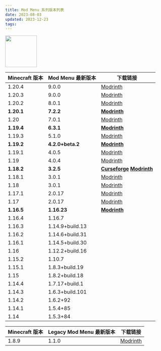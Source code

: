 ```yaml
---
title: Mod Menu 系列版本列表
date: 2023-08-03
updated: 2023-12-23
tags:
---
```


[<img src="https://cdn.modrinth.com/data/mOgUt4GM/icon.png" width="100px" height="100px">](https://modrinth.com/mod/modmenu)

| Minecraft 版本 | Mod Menu 最新版本 | 下载链接                                                                                                                                                            |
| -------------- | ----------------- | ------------------------------------------------------------------------------------------------------------------------------------------------------------------- |
| 1.20.4         | 9.0.0             | [Modrinth](https://cdn.modrinth.com/data/mOgUt4GM/versions/sjtVVlsA/modmenu-9.0.0.jar)                                                                              |
| 1.20.3         | 9.0.0             | [Modrinth](https://cdn.modrinth.com/data/mOgUt4GM/versions/sjtVVlsA/modmenu-9.0.0.jar)                                                                              |
| 1.20.2         | 8.0.1             | [Modrinth](https://cdn.modrinth.com/data/mOgUt4GM/versions/fCQyI9Zj/modmenu-8.0.1.jar)                                                                              |
| **1.20.1**     | **7.2.2**         | **[Modrinth](https://cdn.modrinth.com/data/mOgUt4GM/versions/lEkperf6/modmenu-7.2.2.jar)**                                                                          |
| 1.20           | 7.0.1             | [Modrinth](https://cdn.modrinth.com/data/mOgUt4GM/versions/RTFDnTKf/modmenu-7.0.1.jar)                                                                              |
| **1.19.4**     | **6.3.1**         | **[Modrinth](https://cdn.modrinth.com/data/mOgUt4GM/versions/lMqXEzUw/modmenu-6.3.1.jar)**                                                                          |
| 1.19.3         | 5.1.0             | [Modrinth](https://cdn.modrinth.com/data/mOgUt4GM/versions/id0aLmxO/modmenu-5.1.0.jar)                                                                              |
| **1.19.2**     | **4.2.0+beta.2**  | **[Modrinth](https://cdn.modrinth.com/data/mOgUt4GM/versions/gSoPJyVn/modmenu-4.2.0-beta.2.jar)**                                                                   |
| 1.19.1         | 4.0.5             | [Modrinth](https://cdn.modrinth.com/data/mOgUt4GM/versions/4.0.5/modmenu-4.0.5.jar)                                                                                 |
| 1.19           | 4.0.4             | [Modrinth](https://cdn.modrinth.com/data/mOgUt4GM/versions/4.0.4/modmenu-4.0.4.jar)                                                                                 |
| **1.18.2**     | **3.2.5**         | **[Curseforge](https://edge.forgecdn.net/files/4145/213/modmenu-3.2.5.jar) [Modrinth](https://cdn.modrinth.com/data/mOgUt4GM/versions/nVxObSbX/modmenu-3.2.5.jar)** |
| 1.18.1         | 3.0.1             | [Modrinth](https://cdn.modrinth.com/data/mOgUt4GM/versions/3.0.1/modmenu-3.0.1.jar)                                                                                 |
| 1.18           | 3.0.1             | [Modrinth](https://cdn.modrinth.com/data/mOgUt4GM/versions/3.0.1/modmenu-3.0.1.jar)                                                                                 |
| 1.17.1         | 2.0.17            | [Modrinth](https://cdn.modrinth.com/data/mOgUt4GM/versions/7kh2ofyR/modmenu-2.0.17.jar)                                                                             |
| 1.17           | 2.0.17            | [Modrinth](https://cdn.modrinth.com/data/mOgUt4GM/versions/7kh2ofyR/modmenu-2.0.17.jar)                                                                             |
| **1.16.5**     | **1.16.23**       | **[Modrinth](https://cdn.modrinth.com/data/mOgUt4GM/versions/1.16.23/modmenu-1.16.23.jar)**                                                                         |
| 1.16.4         | 1.16.7            |                                                                                                                                                                     |
| 1.16.3         | 1.14.9+build.13   |                                                                                                                                                                     |
| 1.16.2         | 1.14.6+build.31   |                                                                                                                                                                     |
| 1.16.1         | 1.14.5+build.30   |                                                                                                                                                                     |
| 1.16           | 1.12.2+build.16   |                                                                                                                                                                     |
| 1.15.2         | 1.10.7            |                                                                                                                                                                     |
| 1.15.1         | 1.8.3+build.19    |                                                                                                                                                                     |
| 1.15           | 1.8.2+build.18    |                                                                                                                                                                     |
| 1.14.4         | 1.7.17+build.1    |                                                                                                                                                                     |
| 1.14.3         | 1.6.3+build.101   |                                                                                                                                                                     |
| 1.14.2         | 1.6.2+92          |                                                                                                                                                                     |
| 1.14.1         | 1.5.4+85          |                                                                                                                                                                     |
| 1.14           | 1.5.3+84          |                                                                                                                                                                     |

| Minecraft 版本 | Legacy Mod Menu 最新版本 | 下载链接                                                                                      |
| -------------- | ------------------------ | --------------------------------------------------------------------------------------------- |
| 1.8.9          | 1.1.0                    | [Modrinth](https://cdn.modrinth.com/data/XzTYkVLx/versions/r7PigOJk/legacy-modmenu-1.1.0.jar) |
